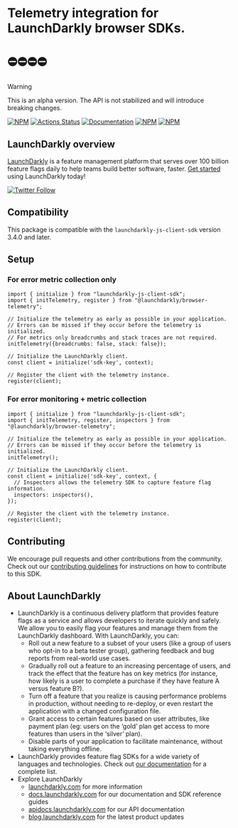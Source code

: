 # Telemetry integration for LaunchDarkly browser SDKs.

# ⛔️⛔️⛔️⛔️

> [!WARNING]
> This is an alpha version. The API is not stabilized and will introduce breaking changes.

[![NPM][browser-telemetry-npm-badge]][browser-telemetry-npm-link]
[![Actions Status][browser-telemetry-ci-badge]][browser-telemetry-ci]
[![Documentation][browser-telemetry-ghp-badge]][browser-telemetry-ghp-link]
[![NPM][browser-telemetry-dm-badge]][browser-telemetry-npm-link]
[![NPM][browser-telemetry-dt-badge]][browser-telemetry-npm-link]

## LaunchDarkly overview

[LaunchDarkly](https://www.launchdarkly.com) is a feature management platform that serves over 100 billion feature flags daily to help teams build better software, faster. [Get started](https://docs.launchdarkly.com/home/getting-started) using LaunchDarkly today!

[![Twitter Follow](https://img.shields.io/twitter/follow/launchdarkly.svg?style=social&label=Follow&maxAge=2592000)](https://twitter.com/intent/follow?screen_name=launchdarkly)

## Compatibility

This package is compatible with the `launchdarkly-js-client-sdk` version 3.4.0 and later.

## Setup

### For error metric collection only

```
import { initialize } from "launchdarkly-js-client-sdk";
import { initTelemetry, register } from "@launchdarkly/browser-telemetry";

// Initialize the telemetry as early as possible in your application.
// Errors can be missed if they occur before the telemetry is initialized.
// For metrics only breadcrumbs and stack traces are not required.
initTelemetry({breadcrumbs: false, stack: false});

// Initialize the LaunchDarkly client.
const client = initialize('sdk-key', context);

// Register the client with the telemetry instance.
register(client);
```

### For error monitoring + metric collection

```
import { initialize } from "launchdarkly-js-client-sdk";
import { initTelemetry, register, inspectors } from "@launchdarkly/browser-telemetry";

// Initialize the telemetry as early as possible in your application.
// Errors can be missed if they occur before the telemetry is initialized.
initTelemetry();

// Initialize the LaunchDarkly client.
const client = initialize('sdk-key', context, {
  // Inspectors allows the telemetry SDK to capture feature flag information.
  inspectors: inspectors(),
});

// Register the client with the telemetry instance.
register(client);
```

## Contributing

We encourage pull requests and other contributions from the community. Check out our [contributing guidelines](CONTRIBUTING.md) for instructions on how to contribute to this SDK.

## About LaunchDarkly

- LaunchDarkly is a continuous delivery platform that provides feature flags as a service and allows developers to iterate quickly and safely. We allow you to easily flag your features and manage them from the LaunchDarkly dashboard. With LaunchDarkly, you can:
  - Roll out a new feature to a subset of your users (like a group of users who opt-in to a beta tester group), gathering feedback and bug reports from real-world use cases.
  - Gradually roll out a feature to an increasing percentage of users, and track the effect that the feature has on key metrics (for instance, how likely is a user to complete a purchase if they have feature A versus feature B?).
  - Turn off a feature that you realize is causing performance problems in production, without needing to re-deploy, or even restart the application with a changed configuration file.
  - Grant access to certain features based on user attributes, like payment plan (eg: users on the ‘gold’ plan get access to more features than users in the ‘silver’ plan).
  - Disable parts of your application to facilitate maintenance, without taking everything offline.
- LaunchDarkly provides feature flag SDKs for a wide variety of languages and technologies. Check out [our documentation](https://docs.launchdarkly.com/sdk) for a complete list.
- Explore LaunchDarkly
  - [launchdarkly.com](https://www.launchdarkly.com/ 'LaunchDarkly Main Website') for more information
  - [docs.launchdarkly.com](https://docs.launchdarkly.com/ 'LaunchDarkly Documentation') for our documentation and SDK reference guides
  - [apidocs.launchdarkly.com](https://apidocs.launchdarkly.com/ 'LaunchDarkly API Documentation') for our API documentation
  - [blog.launchdarkly.com](https://blog.launchdarkly.com/ 'LaunchDarkly Blog Documentation') for the latest product updates

[browser-telemetry-ci-badge]: https://github.com/launchdarkly/js-core/actions/workflows/browser-telemetry.yml/badge.svg
[browser-telemetry-ci]: https://github.com/launchdarkly/js-core/actions/workflows/browser-telemetry.yml
[browser-telemetry-npm-badge]: https://img.shields.io/npm/v/@launchdarkly/browser-telemetry.svg?style=flat-square
[browser-telemetry-npm-link]: https://www.npmjs.com/package/@launchdarkly/browser-telemetry
[browser-telemetry-ghp-badge]: https://img.shields.io/static/v1?label=GitHub+Pages&message=API+reference&color=00add8
[browser-telemetry-ghp-link]: https://launchdarkly.github.io/js-core/packages/telemetry/browser-telemetry/docs/
[browser-telemetry-dm-badge]: https://img.shields.io/npm/dm/@launchdarkly/browser-telemetry.svg?style=flat-square
[browser-telemetry-dt-badge]: https://img.shields.io/npm/dt/@launchdarkly/browser-telemetry.svg?style=flat-square
